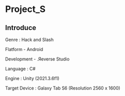 # Project_S
## Introduce
Genre : Hack and Slash

Flatform - Android

Development - .Яeverse Studio

Language : C#

Engine : Unity (2021.3.6f1)

Target Device : Galaxy Tab S6 (Resolution 2560 x 1600)
